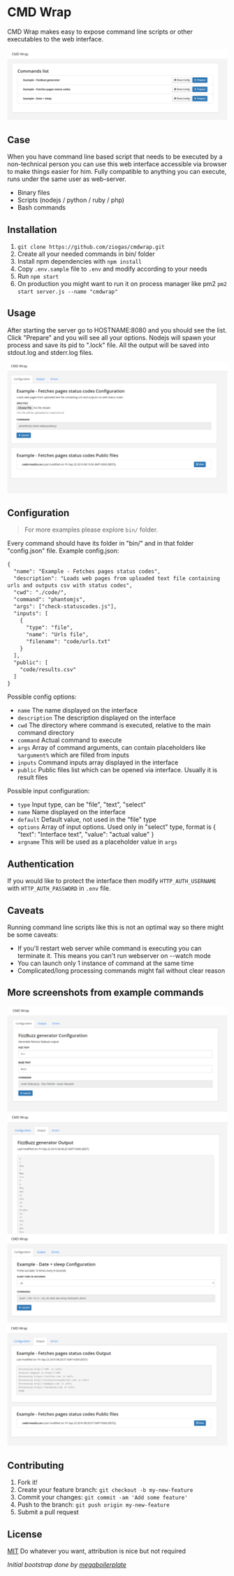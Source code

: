 # CMD Wrap

CMD Wrap makes easy to expose command line scripts or other executables to the web interface.

![](docs/snap/list.png)

## Case

When you have command line based script that needs to be executed by a non-technical person you can use this web interface accessible via browser to make things easier for him.
Fully compatible to anything you can execute, runs under the same user as web-server.

* Binary files
* Scripts (nodejs / python / ruby / php)
* Bash commands

## Installation

1. `git clone https://github.com/ziogas/cmdwrap.git`
1. Create all your needed commands in bin/ folder
1. Install npm dependencies with `npm install`
1. Copy `.env.sample` file to `.env` and modify according to your needs
1. Run `npm start`
1. On production you might want to run it on process manager like pm2 `pm2 start server.js --name "cmdwrap"`

## Usage

After starting the server go to HOSTNAME:8080 and you should see the list. Click "Prepare" and you will see all your options.
Nodejs will spawn your process and save its pid to ".lock" file.
All the output will be saved into stdout.log and stderr.log files.

![](docs/snap/codes.png)

## Configuration

>For more examples please explore `bin/` folder.

Every command should have its folder in "bin/" and in that folder "config.json" file.
Example config.json:

    {
      "name": "Example - Fetches pages status codes",
      "description": "Loads web pages from uploaded text file containing urls and outputs csv with status codes",
      "cwd": "./code/",
      "command": "phantomjs",
      "args": ["check-statuscodes.js"],
      "inputs": [
        {
          "type": "file",
          "name": "Urls file",
          "filename": "code/urls.txt"
        }
      ],
      "public": [
        "code/results.csv"
      ]
    }

Possible config options:

* `name` The name displayed on the interface
* `description` The description displayed on the interface
* `cwd` The directory where command is executed, relative to the main command directory
* `command` Actual command to execute
* `args` Array of command arguments, can contain placeholders like `%argument%` which are filled from inputs
* `inputs` Command inputs array displayed in the interface
* `public` Public files list which can be opened via interface. Usually it is result files

Possible input configuration:

* `type` Input type, can be "file", "text", "select"
* `name` Name displayed on the interface
* `default` Default value, not used in the "file" type
* `options` Array of input options. Used only in "select" type, format is { "text": "Interface text", "value": "actual value" }
* `argname` This will be used as a placeholder value in `args`

## Authentication

If you would like to protect the interface then modify `HTTP_AUTH_USERNAME` with `HTTP_AUTH_PASSWORD` in `.env` file.

## Caveats

Running command line scripts like this is not an optimal way so there might be some caveats:

* If you'll restart web server while command is executing you can terminate it. This means you can't run webserver on --watch mode
* You can launch only 1 instance of command at the same time
* Complicated/long processing commands might fail without clear reason

## More screenshots from example commands

![](docs/snap/fizzbuzz.png)
![](docs/snap/fizzbuzz2.png)
![](docs/snap/bash.png)
![](docs/snap/codes2.png)

## Contributing

1. Fork it!
2. Create your feature branch: `git checkout -b my-new-feature`
3. Commit your changes: `git commit -am 'Add some feature'`
4. Push to the branch: `git push origin my-new-feature`
5. Submit a pull request

## License

[MIT] Do whatever you want, attribution is nice but not required

*Initial bootstrap done by [megaboilerplate]*

[docker-compose]: https://docs.docker.com/compose/
[mit]: https://tldrlegal.com/license/mit-license
[megaboilerplate]: http://megaboilerplate.com
